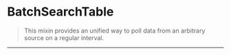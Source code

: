 # BatchSearchTable

> This mixin provides an unified way to poll data from an arbitrary source
> on a regular interval.

---
